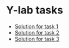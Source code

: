 # Y-lab tasks

- [Solution for task 1](https://github.com/jBuly4/Y_lab_Hometasks/tree/main/task_1)
- [Solution for task 2](https://github.com/jBuly4/Y_lab_Hometasks/tree/main/task_2)
- [Solution for task 3](https://github.com/jBuly4/Y_lab_Hometasks/tree/main/task_3)